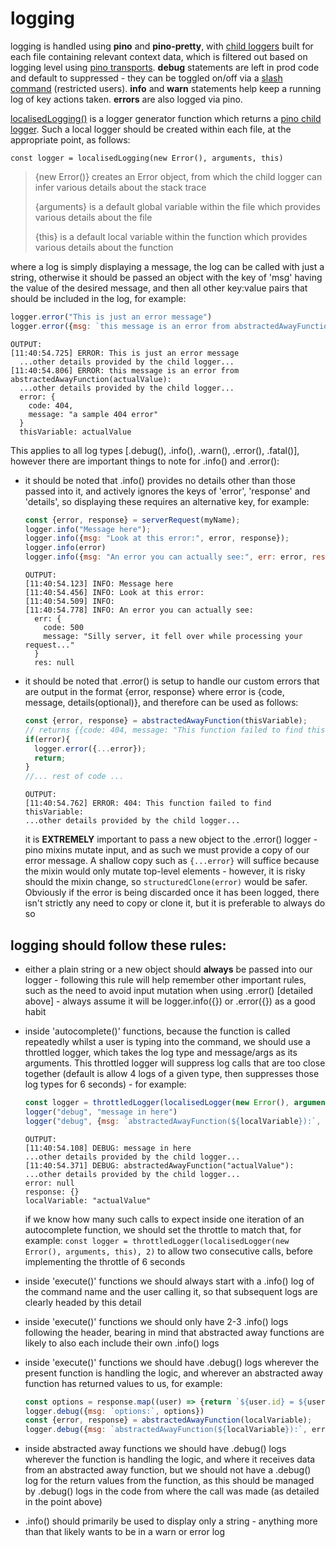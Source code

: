 # logging

logging is handled using __pino__ and __pino-pretty__, with [child loggers](https://getpino.io/#/docs/child-loggers) built for each file containing relevant context data, which is filtered out based on logging level using [pino transports](https://getpino.io/#/docs/transports).  __debug__ statements are left in prod code and default to suppressed - they can be toggled on/off via a [slash command](./commands/utility/debug.js) (restricted users).  __info__ and __warn__ statements help keep a running log of key actions taken.  __errors__ are also logged via pino.

[localisedLogging()](./logger.js#L101) is a logger generator function which returns a [pino child logger](https://getpino.io/#/docs/child-loggers).  Such a local logger should be created within each file, at the appropriate point, as follows:

`const logger = localisedLogging(new Error(), arguments, this)`

> {new Error()} creates an Error object, from which the child logger can infer various details about the stack trace
>
> {arguments} is a default global variable within the file which provides various details about the file
>
> {this} is a default local variable within the function which provides various details about the function

where a log is simply displaying a message, the log can be called with just a string, otherwise it should be passed an object with the key of 'msg' having the value of the desired message, and then all other key:value pairs that should be included in the log, for example:
```js
logger.error("This is just an error message")
logger.error({msg: `this message is an error from abstractedAwayFunction(${thisVariable}):`, error, thisVariable, anotherVariable})
```
```jsonc
OUTPUT:
[11:40:54.725] ERROR: This is just an error message
  ...other details provided by the child logger...
[11:40:54.806] ERROR: this message is an error from abstractedAwayFunction(actualValue):
  ...other details provided by the child logger...
  error: {
    code: 404,
    message: "a sample 404 error"
  }
  thisVariable: actualValue
```

This applies to all log types [.debug(), .info(), .warn(), .error(), .fatal()], however there are important things to note for .info() and .error():

- it should be noted that .info() provides no details other than those passed into it, and actively ignores the keys of 'error', 'response' and 'details', so displaying these requires an alternative key, for example:
  ```js
  const {error, response} = serverRequest(myName);
  logger.info("Message here");
  logger.info({msg: "Look at this error:", error, response});
  logger.info(error)
  logger.info({msg: "An error you can actually see:", err: error, res: response});
  ```
  ```jsonc
  OUTPUT:
  [11:40:54.123] INFO: Message here
  [11:40:54.456] INFO: Look at this error:
  [11:40:54.509] INFO: 
  [11:40:54.778] INFO: An error you can actually see:
    err: {
      code: 500
      message: "Silly server, it fell over while processing your request..."
    }
    res: null
  ```
- it should be noted that .error() is setup to handle our custom errors that are output in the format {error, response} where error is {code, message, details(optional)}, and therefore can be used as follows:
  ```js
  const {error, response} = abstractedAwayFunction(thisVariable);
  // returns {{code: 404, message: "This function failed to find thisVariable"}, null}
  if(error){
    logger.error({...error});
    return;
  }
  //... rest of code ...
  ```
  ```jsonc
  OUTPUT:
  [11:40:54.762] ERROR: 404: This function failed to find thisVariable:
  ...other details provided by the child logger...
  ```

  it is __EXTREMELY__ important to pass a new object to the .error() logger - pino mixins mutate input, and as such we must provide a copy of our error message.  A shallow copy such as `{...error}` will suffice because the mixin would only mutate top-level elements - however, it is risky should the mixin change, so `structuredClone(error)` would be safer.  Obviously  if the error is being discarded once it has been logged, there isn't strictly any need to copy or clone it, but it is preferable to always do so

## logging should follow these rules:
- either a plain string or a new object should __always__ be passed into our logger - following this rule will help remember other important rules, such as the need to avoid input mutation when using .error() [detailed above] - always assume it will be logger.info({}) or .error({}) as a good habit

- inside 'autocomplete()' functions, because the function is called repeatedly whilst a user is typing into the command, we should use a throttled logger, which takes the log type and message/args as its arguments.  This throttled logger will suppress log calls that are too close together (default is allow 4 logs of a given type, then suppresses those log types for 6 seconds) - for example:
  ```js
  const logger = throttledLogger(localisedLogger(new Error(), arguments, this))
  logger("debug", "message in here")
  logger("debug", {msg: `abstractedAwayFunction(${localVariable}):`, error, response, localVariable})
  ```
  ```jsonc
  OUTPUT:
  [11:40:54.108] DEBUG: message in here
  ...other details provided by the child logger...
  [11:40:54.371] DEBUG: abstractedAwayFunction("actualValue"):
  ...other details provided by the child logger...
  error: null
  response: {}
  localVariable: "actualValue"
  ```
  if we know how many such calls to expect inside one iteration of an autocomplete function, we should set the throttle to match that, for example: `const logger = throttledLogger(localisedLogger(new Error(), arguments, this), 2)` to allow two consecutive calls, before implementing the throttle of 6 seconds

- inside 'execute()' functions we should always start with a .info() log of the command name and the user calling it, so that subsequent logs are clearly headed by this detail

- inside 'execute()' functions we should only have 2-3 .info() logs following the header, bearing in mind that abstracted away functions are likely to also each include their own .info() logs

- inside 'execute()' functions we should have .debug() logs wherever the present function is handling the logic, and wherever an abstracted away function has returned values to us, for example:
  ```js
  const options = response.map((user) => {return `${user.id} = ${user.globalName}`})
  logger.debug({msg: `options:`, options})
  const {error, response} = abstractedAwayFunction(localVariable);
  logger.debug({msg: `abstractedAwayFunction(${localVariable}):`, error, response, localVariable})
  ```

- inside abstracted away functions we should have .debug() logs wherever the function is handling the logic, and where it receives data from an abstracted away function, but we should not have a .debug() log for the return values from the function, as this should be managed by .debug() logs in the code from where the call was made (as detailed in the point above)

- .info() should primarily be used to display only a string - anything more than that likely wants to be in a warn or error log
